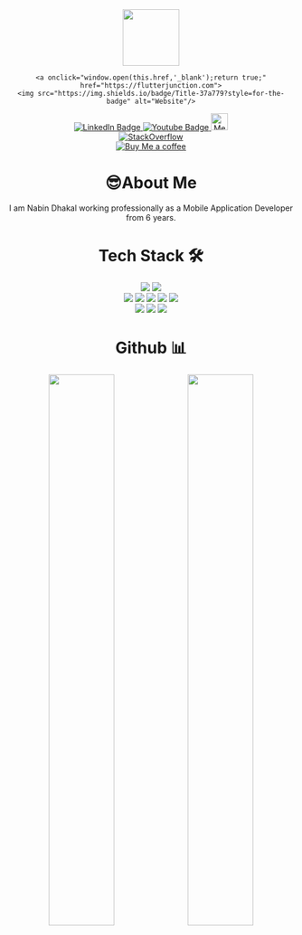 <div id="header" align="center">
  <img src="https://media.giphy.com/media/M9gbBd9nbDrOTu1Mqx/giphy.gif" width="100"/>
 <div id="badges">
   
    <a onclick="window.open(this.href,'_blank');return true;" href="https://flutterjunction.com">
    <img src="https://img.shields.io/badge/Title-37a779?style=for-the-badge" alt="Website"/>
  </a>
<!--    [![https://img.shields.io/badge/Title-37a779?style=for-the-badge]] [https://flutterjunction.com] -->
   
   
  <a onclick="window.open(this.href,'_blank');return false;" href="https://www.linkedin.com/in/nabindhakal">
    <img src="https://img.shields.io/badge/LinkedIn-blue?style=for-the-badge&logo=linkedin&logoColor=white" alt="LinkedIn Badge"/>
  </a>
  <a onclick="window.open(this.href,'_blank');return false;" href="https://www.youtube.com/channel/UCW6oYt_3QSl7J2HSHNqwXWw" >
    <img src="https://img.shields.io/badge/YouTube-red?style=for-the-badge&logo=youtube&logoColor=white" alt="Youtube Badge"/>
  </a>
  <a onclick="window.open(this.href,'_blank');return false;" href="https://medium.com/@nabin.dhakal" target="_blank">
    <img src="https://img.shields.io/badge/Medium-black?style=flat&logo=medium&logoColor=white" height="30px" alt="Medium Badge"/>
  </a>
  
 
   
  
                                                                     
</div>
  <a href="https://stackoverflow.com/users/8023701/wasitshafi" target="blank">
    <img alt="StackOverflow" src="https://stackoverflow-badge.vercel.app/?userID=8023701" />
   </a>
  
  
  
  <div>
   <a href="https://www.buymeacoffee.com/nabindhakal" target="_blank">
    <img alt="Buy Me a coffee" src="https://camo.githubusercontent.com/ee1eebad0e6d646f3d1691d117aae6157a195ab6e0c9648b0d7a1be54fff1706/68747470733a2f2f696d672e736869656c64732e696f2f62616467652f446f6e6174652d4275792532304d6525323041253230436f666665652d79656c6c6f772e737667" />
   </a>
  </div>
  
  <h1  <g-emoji class="g-emoji" alias="sunglasses" fallback-src="https://github.githubassets.com/images/icons/emoji/unicode/1f60e.png">😎</g-emoji>About Me</h1>
  <div>I am Nabin Dhakal working professionally as a Mobile Application Developer from 6 years.</div>
  
  

  <h1> <g-emoji class="g-emoji" alias="hammer_and_wrench" fallback-src="https://github.githubassets.com/images/icons/emoji/unicode/1f6e0.png">Tech Stack 🛠</g-emoji></h1>
    
    
 
 <img src="https://camo.githubusercontent.com/1994e9cf3b0ad01831975faafe9e8c7ead09cf24b8d5fb6ca45a5d38b4d33549/68747470733a2f2f696d672e736869656c64732e696f2f62616467652f466c75747465722d3032353639423f7374796c653d666f722d7468652d6261646765266c6f676f3d666c7574746572266c6f676f436f6c6f723d7768697465" data-canonical-src="https://img.shields.io/badge/Flutter-02569B?style=for-the-badge&amp;logo=flutter&amp;logoColor=white" style="max-width: 100%;">
 <img src="https://camo.githubusercontent.com/4cfe18471a1e04d323974c7ff4e71b9ea2308d32a660d7b5c9b7f895e9d8e05f/68747470733a2f2f696d672e736869656c64732e696f2f62616467652f446172742d3031373543323f7374796c653d666f722d7468652d6261646765266c6f676f3d64617274266c6f676f436f6c6f723d7768697465" data-canonical-src="https://img.shields.io/badge/Dart-0175C2?style=for-the-badge&amp;logo=dart&amp;logoColor=white" style="max-width: 100%;">
 
 
 
 <div>
 <img src="https://badges.aleen42.com/src/gitlab.svg" style="max-width: 100%;">
 <img src="https://badges.aleen42.com/src/redux.svg" style="max-width: 100%;">
 <img src="https://badges.aleen42.com/src/react.svg" style="max-width: 100%;">
 <img src="https://badges.aleen42.com/src/java.svg" style="max-width: 100%;">
 <img src="https://badges.aleen42.com/src/npm.svg" style="max-width: 100%;">


 </div>
 
 <div>
 <img src="https://camo.githubusercontent.com/c8d13e1c596a6726b1da8475a9299fac133f95ef009083b48be01f975a44987e/68747470733a2f2f696d672e736869656c64732e696f2f62616467652f2d48544d4c2d3035313232413f7374796c653d666c6174266c6f676f3d48544d4c35" style="max-width: 100%;">
 <img src="https://camo.githubusercontent.com/d738d76484d50c8345c2d01e39364b707285bc7936140858e7909dfe6424efb2/68747470733a2f2f696d672e736869656c64732e696f2f62616467652f2d4353532d3035313232413f7374796c653d666c6174266c6f676f3d43535333266c6f676f436f6c6f723d313537324236" style="max-width: 100%;">
 <img src="https://camo.githubusercontent.com/62d74d31f213e984ce270cf242ac278a34ee0f9d774c03f0844edeb5022f2102/68747470733a2f2f696d672e736869656c64732e696f2f62616467652f2d46697265626173652d3035313232413f7374796c653d666c6174266c6f676f3d6669726562617365" style="max-width: 100%;">
 </div>
 
 
 
 
 
 <div>
 <h1><g-emoji class="g-emoji" alias="bar_chart" fallback-src="https://github.githubassets.com/images/icons/emoji/unicode/1f4ca.png">Github 📊</g-emoji></h1>
 
 
 <img src="https://github-readme-streak-stats.herokuapp.com/?user=nbnD&theme=tokyonight" width="48%" height="50%" data-canonical-src="https://github-readme-streak-stats.herokuapp.com/?user=nbnD&theme=tokyonight" style="max-width: 100%;">
  <img src="https://github-readme-stats.vercel.app/api?username=nbnD&theme=tokyonight" width="48%" height="50%" data-canonical-src="https://github-readme-stats.vercel.app/api?username=nbnD&theme=tokyonight" style="max-width: 100%;">
 
 </div>
 
 
</div>
